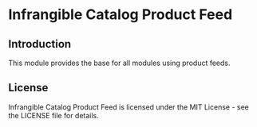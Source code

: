 # Infrangible Catalog Product Feed

## Introduction

This module provides the base for all modules using product feeds.

## License

Infrangible Catalog Product Feed is licensed under the MIT License - see the LICENSE file for details.
